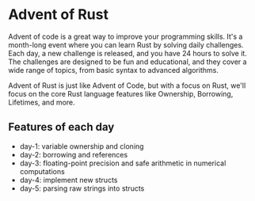 # Advent of Rust

Advent of code is a great way to improve your programming skills. It's a month-long event where you can learn Rust by solving daily challenges. Each day, a new challenge is released, and you have 24 hours to solve it. The challenges are designed to be fun and educational, and they cover a wide range of topics, from basic syntax to advanced algorithms.

Advent of Rust is just like Advent of Code, but with a focus on Rust, we'll focus on the core Rust language features like Ownership, Borrowing, Lifetimes, and more.

## Features of each day

- day-1: variable ownership and cloning
- day-2: borrowing and references
- day-3: floating-point precision and safe arithmetic in numerical computations
- day-4: implement new structs
- day-5: parsing raw strings into structs
